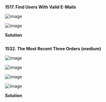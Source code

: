 **1517. Find Users With Valid E-Mails**

![image](https://user-images.githubusercontent.com/51500878/141665482-cb9c4d59-57c1-4146-ae50-3491f025deff.png)

![image](https://user-images.githubusercontent.com/51500878/141665487-515c9fa8-239b-4c46-8efb-552fdb406b32.png)

**Solution**

```sql

```


**1532. The Most Recent Three Orders (medium)**

![image](https://user-images.githubusercontent.com/51500878/141665495-ab2c9bea-d242-466c-9ddf-53399cc2659f.png)

![image](https://user-images.githubusercontent.com/51500878/141665503-fd8be5c6-4dfb-4635-81f4-72bd0755b76c.png)

![image](https://user-images.githubusercontent.com/51500878/141665509-282f0bd0-20f4-4303-8d1b-882c874f0d57.png)

![image](https://user-images.githubusercontent.com/51500878/141665513-453fc460-d422-433b-a11a-e17e0cdc2966.png)


**Solution**

```sql

```



